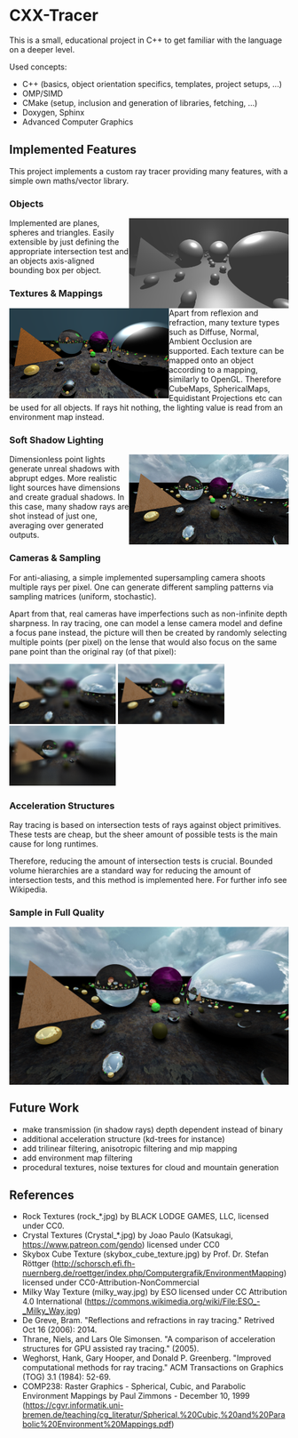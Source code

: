 # CXX-Tracer

This is a small, educational project in C++ to get familiar with the language on a deeper level.

Used concepts:
- C++ (basics, object orientation specifics, templates, project setups, ...)
- OMP/SIMD
- CMake (setup, inclusion and generation of libraries, fetching, ...)
- Doxygen, Sphinx
- Advanced Computer Graphics

## Implemented Features
This project implements a custom ray tracer providing many features, with a simple own maths/vector library.

### Objects

<img align="right" width="288" height="162" src="images/features_1_objects.png">

Implemented are planes, spheres and triangles. Easily extensible by just defining the appropriate intersection test and an objects axis-aligned bounding box per object.

### Textures & Mappings

<img align="left" width="288" height="162" src="images/features_2_texmaps.png">

Apart from reflexion and refraction, many texture types such as Diffuse, Normal, Ambient Occlusion are supported. Each texture can be mapped onto an object according to a mapping, similarly to OpenGL. Therefore CubeMaps, SphericalMaps, Equidistant Projections etc can be used for all objects. If rays hit nothing, the lighting value is read from an environment map instead.

### Soft Shadow Lighting

<img align="right" width="288" height="162" src="images/features_3_softshadows.png">

Dimensionless point lights generate unreal shadows with abprupt edges. More realistic light sources have dimensions and create gradual shadows. In this case, many shadow rays are shot instead of just one, averaging over generated outputs.

### Cameras & Sampling

For anti-aliasing, a simple implemented supersampling camera shoots multiple rays per pixel. One can generate different sampling patterns via sampling matrices (uniform, stochastic).

Apart from that, real cameras have imperfections such as non-infinite depth sharpness. In ray tracing, one can model a lense camera model and define a focus pane instead, the picture will then be created by randomly selecting multiple points (per pixel) on the lense that would also focus on the same pane point than the original ray (of that pixel):

<p float="middle">
  <img src="images/features_4_fp20.png" width="192" height="108"  />
  <img src="images/features_4_fp35.png" width="192" height="108"  />
  <img src="images/features_4_fp50.png" width="192" height="108"  />
</p>

### Acceleration Structures

Ray tracing is based on intersection tests of rays against object primitives. These tests are cheap, but the sheer amount of possible tests is the main cause for long runtimes.

Therefore, reducing the amount of intersection tests is crucial. Bounded volume hierarchies are a standard way for reducing the amount of intersection tests, and this method is implemented here. For further info see Wikipedia.

### Sample in Full Quality

<img align="middle" src="images/features_5_full.png">


## Future Work
- make transmission (in shadow rays) depth dependent instead of binary
- additional acceleration structure (kd-trees for instance)
- add trilinear filtering, anisotropic filtering and mip mapping
- add environment map filtering
- procedural textures, noise textures for cloud and mountain generation


## References
- Rock Textures (rock_\*.jpg) by BLACK LODGE GAMES, LLC, licensed under CC0.
- Crystal Textures (Crystal_\*.jpg) by Joao Paulo (Katsukagi, https://www.patreon.com/gendo) licensed under CC0
- Skybox Cube Texture (skybox_cube_texture.jpg) by Prof. Dr. Stefan Röttger (http://schorsch.efi.fh-nuernberg.de/roettger/index.php/Computergrafik/EnvironmentMapping) licensed under CC0-Attribution-NonCommercial
- Milky Way Texture (milky_way.jpg) by ESO licensed under CC Attribution 4.0 International (https://commons.wikimedia.org/wiki/File:ESO_-_Milky_Way.jpg)
- De Greve, Bram. "Reflections and refractions in ray tracing." Retrived Oct 16 (2006): 2014.
- Thrane, Niels, and Lars Ole Simonsen. "A comparison of acceleration structures for GPU assisted ray tracing." (2005).
- Weghorst, Hank, Gary Hooper, and Donald P. Greenberg. "Improved computational methods for ray tracing." ACM Transactions on Graphics (TOG) 3.1 (1984): 52-69.
- COMP238: Raster Graphics - Spherical, Cubic, and Parabolic Environment Mappings by Paul Zimmons - December 10, 1999 (https://cgvr.informatik.uni-bremen.de/teaching/cg_literatur/Spherical,%20Cubic,%20and%20Parabolic%20Environment%20Mappings.pdf)

